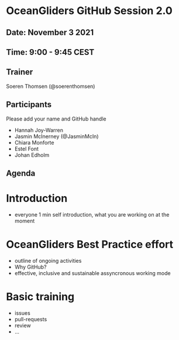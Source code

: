 # OceanGliders GitHub Session 2.0

## Date: November 3 2021

## Time: 9:00 - 9:45 CEST

## Trainer
Soeren Thomsen (@soerenthomsen)

## Participants 
Please add your name and GitHub handle
- Hannah Joy-Warren
- Jasmin McInerney (@JasminMcIn)
- Chiara Monforte
- Estel Font
- Johan Edholm

## Agenda 

# Introduction
- everyone 1 min self introduction, what you are working on at the moment

# OceanGliders Best Practice effort
- outline of ongoing activities
- Why GitHub?
- effective, inclusive and sustainable assyncronous working mode

# Basic training
- issues
- pull-requests
- review
- ...


